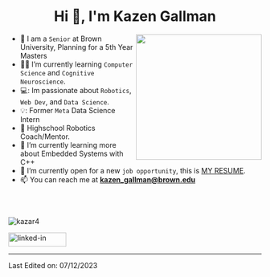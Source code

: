 <h1 align="center">Hi 👋, I'm Kazen Gallman</h1>

<picture> <img align="right" src="https://images.weserv.nl/?url=kazar4.com/pfp.jpg?v=4&h=300&w=300&fit=cover&mask=circle&maxage=7d" width = 250px></picture>

- :school: I am a `Senior` at Brown University, Planning for a 5th Year Masters
- :student: I’m currently learning `Computer Science` and `Cognitive Neuroscience`.
- 💻: Im passionate about `Robotics`, `Web Dev`, and `Data Science`.
- 💡: Former `Meta` Data Science Intern
- :robot: Highschool Robotics Coach/Mentor.
- 🌱 I’m currently learning more about Embedded Systems with C++
- :thinking: I’m currently open for a new `job opportunity`, this is [MY RESUME](https://drive.google.com/file/d/1AAWTWuxRZFt-jP0spEJ578MChbCbMKO6/view?usp=sharing).
- 📫 You can reach me at **kazen_gallman@brown.edu**
<br>

##

<p align="left"><img src="https://github-readme-stats.vercel.app/api/top-langs/?username=kazar4&layout=compact&hide=html" alt="kazar4" /></p>

<a href="https://linkedin.com/u/kazar4">
<img src="https://res.cloudinary.com/practicaldev/image/fetch/s--chf73s-H--/c_limit%2Cf_auto%2Cfl_progressive%2Cq_auto%2Cw_880/https://img.shields.io/badge/Linked_In-0077B5%3Fstyle%3Dfor-the-badge%26logo%3DLinkedIn%26logoColor%3Dwhite" alt="linked-in" loading="lazy" width="115" height="28">
</a>

----

Last Edited on: 07/12/2023
